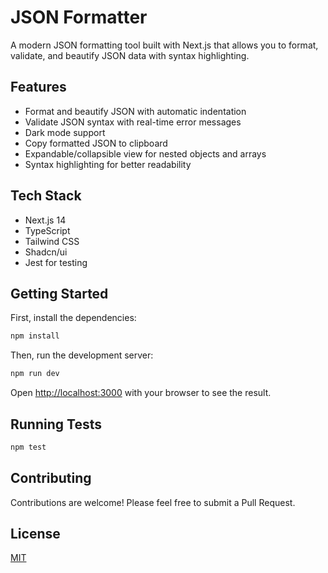 # JSON Formatter

A modern JSON formatting tool built with Next.js that allows you to format, validate, and beautify JSON data with syntax highlighting.

## Features

- Format and beautify JSON with automatic indentation
- Validate JSON syntax with real-time error messages
- Dark mode support
- Copy formatted JSON to clipboard
- Expandable/collapsible view for nested objects and arrays
- Syntax highlighting for better readability

## Tech Stack

- Next.js 14
- TypeScript
- Tailwind CSS
- Shadcn/ui
- Jest for testing

## Getting Started

First, install the dependencies:

```bash
npm install
```

Then, run the development server:

```bash
npm run dev
```

Open [http://localhost:3000](http://localhost:3000) with your browser to see the result.

## Running Tests

```bash
npm test
```

## Contributing

Contributions are welcome! Please feel free to submit a Pull Request.

## License

[MIT](LICENSE)
